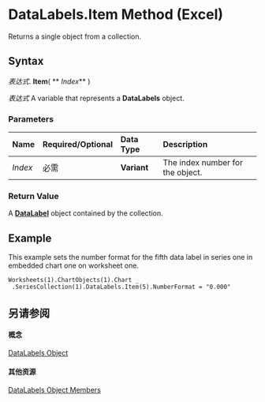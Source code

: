 
# DataLabels.Item Method (Excel)

Returns a single object from a collection.


## Syntax

 _表达式_. **Item**( ** _Index_** )

 _表达式_ A variable that represents a **DataLabels** object.


### Parameters



|**Name**|**Required/Optional**|**Data Type**|**Description**|
|:-----|:-----|:-----|:-----|
| _Index_|必需|**Variant**|The index number for the object.|

### Return Value

A  **[DataLabel](bb342572-8761-b326-548a-98455172f9a8.md)** object contained by the collection.


## Example

This example sets the number format for the fifth data label in series one in embedded chart one on worksheet one.


```
Worksheets(1).ChartObjects(1).Chart _ 
 .SeriesCollection(1).DataLabels.Item(5).NumberFormat = "0.000"
```


## 另请参阅


#### 概念


[DataLabels Object](3d79271e-c702-e785-6984-d838d060a8c5.md)
#### 其他资源


[DataLabels Object Members](http://msdn.microsoft.com/library/3c9d909d-d090-b6ed-8a28-ba62c3459044%28Office.15%29.aspx)